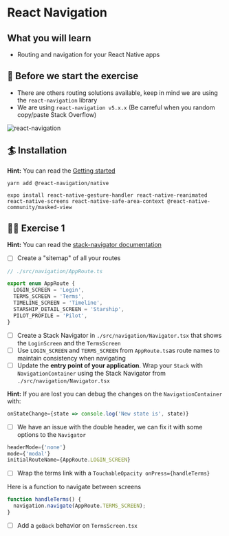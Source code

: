 # React Navigation

## What you will learn

- Routing and navigation for your React Native apps

## 👾 Before we start the exercise

- There are others routing solutions available, keep in mind we are using the `react-navigation` library
- We are using `react-navigation v5.x.x` (Be carreful when you random copy/paste Stack Overflow)

![react-navigation](https://raw.githubusercontent.com/flexbox/react-native-workshop/main/challenges/react-navigation/react-navigation.png)

## 🏄 Installation

**Hint:** You can read the [Getting started](https://reactnavigation.org/docs/getting-started)

```console
yarn add @react-navigation/native
```

```console
expo install react-native-gesture-handler react-native-reanimated react-native-screens react-native-safe-area-context @react-native-community/masked-view
```

## 👨‍🚀 Exercise 1

**Hint:** You can read the [stack-navigator documentation](https://reactnavigation.org/docs/stack-navigator/)

- [ ] Create a "sitemap" of all your routes

```javascript
// ./src/navigation/AppRoute.ts

export enum AppRoute {
  LOGIN_SCREEN = 'Login',
  TERMS_SCREEN = 'Terms',
  TIMELINE_SCREEN = 'Timeline',
  STARSHIP_DETAIL_SCREEN = 'Starship',
  PILOT_PROFILE = 'Pilot',
}
```

- [ ] Create a Stack Navigator in `./src/navigation/Navigator.tsx` that shows the `LoginScreen` and the `TermsScreen`
- [ ] Use `LOGIN_SCREEN` and `TERMS_SCREEN` from `AppRoute.ts`as route names to maintain consistency when navigating
- [ ] Update the **entry point of your application**. Wrap your `Stack` with `NavigationContainer` using the Stack Navigator from `./src/navigation/Navigator.tsx`

**Hint:** If you are lost you can debug the changes on the `NavigationContainer` with:

```javascript
onStateChange={state => console.log('New state is', state)}
```

- [ ] We have an issue with the double header, we can fix it with some options to the `Navigator`

```javascript
headerMode={'none'}
mode={'modal'}
initialRouteName={AppRoute.LOGIN_SCREEN}
```

- [ ] Wrap the terms link with a `TouchableOpacity onPress={handleTerms}`

Here is a function to navigate between screens

```javascript
function handleTerms() {
  navigation.navigate(AppRoute.TERMS_SCREEN);
}
```

- [ ] Add a `goBack` behavior on `TermsScreen.tsx`
